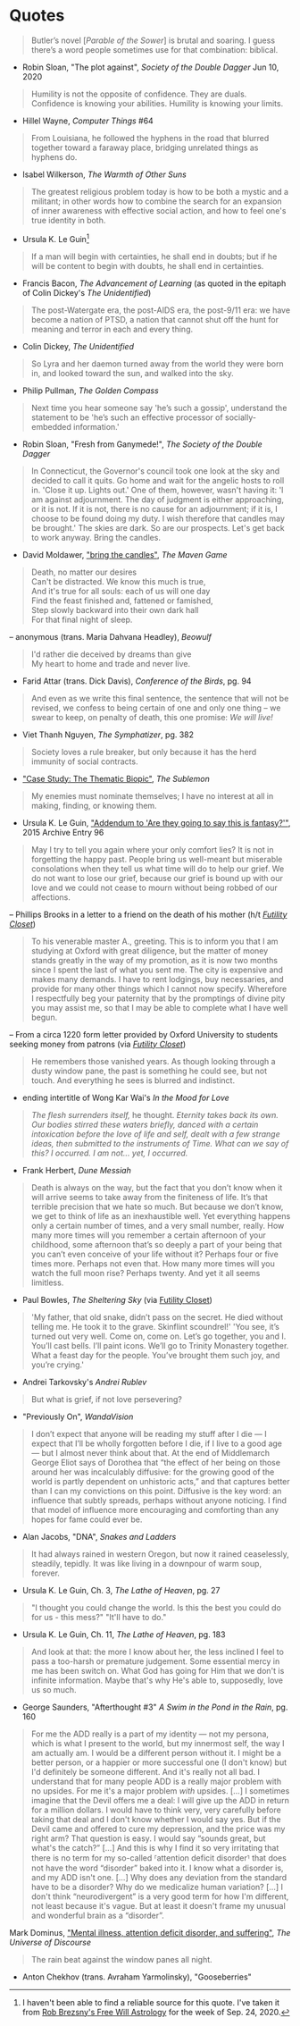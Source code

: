 # Quotes

> Butler’s novel [*Parable of the Sower*] is brutal and soaring. I guess there’s a word people sometimes use for that combination: biblical.

- Robin Sloan, "The plot against", *Society of the Double Dagger* Jun 10, 2020

> Humility is not the opposite of confidence. They are duals. Confidence is knowing your abilities. Humility is knowing your limits.

- Hillel Wayne, *Computer Things* \#64

> From Louisiana, he followed the hyphens in the road that blurred together toward a faraway place, bridging unrelated things as hyphens do.

- Isabel Wilkerson, *The Warmth of Other Suns*

> The greatest religious problem today is how to be both a mystic and a militant; in other words how to combine the search for an expansion of inner awareness with effective social action, and how to feel one's true identity in both.

- Ursula K. Le Guin[^1]

> If a man will begin with certainties, he shall end in doubts; but if he will be content to begin with doubts, he shall end in certainties.

- Francis Bacon, *The Advancement of Learning* (as quoted in the epitaph of Colin Dickey's *The Unidentified*)

> The post-Watergate era, the post-AIDS era, the post-9/11 era: we have become a nation of PTSD, a nation that cannot shut off the hunt for meaning and terror in each and every thing.

- Colin Dickey, *The Unidentified*

> So Lyra and her daemon turned away from the world they were born in, and looked toward the sun, and walked into the sky.

- Philip Pullman, *The Golden Compass*

> Next time you hear someone say 'he’s such a gossip', understand the statement to be 'he’s such an effective processor of socially-embedded information.'

- Robin Sloan, "Fresh from Ganymede!", *The Society of the Double Dagger*

> In Connecticut, the Governor's council took one look at the sky and decided to call it quits. Go home and wait for the angelic hosts to roll in. 'Close it up. Lights out.' One of them, however, wasn't having it: 'I am against adjournment. The day of judgment is either approaching, or it is not. If it is not, there is no cause for an adjournment; if it is, I choose to be found doing my duty. I wish therefore that candles may be brought.' The skies are dark. So are our prospects. Let's get back to work anyway. Bring the candles.

- David Moldawer, ["bring the candles"](https://mavengame.com/2020/10/bring-the-candles/), *The Maven Game*

> Death, no matter our desires\
Can't be distracted. We know this much is true,\
And it's true for all souls: each of us will one day\
Find the feast finished and, fattened or famished,\
Step slowly backward into their own dark hall\
For that final night of sleep.

– anonymous (trans. Maria Dahvana Headley), *Beowulf*

> I'd rather die deceived by dreams than give\
My heart to home and trade and never live.

- Farid Attar (trans. Dick Davis), *Conference of the Birds*, pg. 94

> And even as we write this final sentence, the sentence that will not be revised, we confess to being certain of one and only one thing – we swear to keep, on penalty of death, this one promise: *We will live!*

- Viet Thanh Nguyen, *The Symphatizer*, pg. 382

> Society loves a rule breaker, but only because it has the herd immunity of social contracts.

- ["Case Study: The Thematic Biopic"](https://thesublemon.tumblr.com/post/161711916117/case-study-the-thematic-biopic), *The Sublemon*

> My enemies must nominate themselves; I have no interest at all in making, finding, or knowing them.

- Ursula K. Le Guin, ["Addendum to 'Are they going to say this is fantasy?'"](https://www.ursulakleguin.com/blog/96-addendum-to-are-they-going-to-say-this-is-fantasy), 2015 Archive Entry 96

> May I try to tell you again where your only comfort lies? It is not in forgetting the happy past. People bring us well-meant but miserable consolations when they tell us what time will do to help our grief. We do not want to lose our grief, because our grief is bound up with our love and we could not cease to mourn without being robbed of our affections.

– Phillips Brooks in a letter to a friend on the death of his mother (h/t [*Futility Closet*](https://www.futilitycloset.com/2021/04/23/remembering/))

> To his venerable master A., greeting. This is to inform you that I am studying at Oxford with great diligence, but the matter of money stands greatly in the way of my promotion, as it is now two months since I spent the last of what you sent me. The city is expensive and makes many demands. I have to rent lodgings, buy necessaries, and provide for many other things which I cannot now specify. Wherefore I respectfully beg your paternity that by the promptings of divine pity you may assist me, so that I may be able to complete what I have well begun.

– From a circa 1220 form letter provided by Oxford University to students seeking money from patrons (via [*Futility Closet*]((https://www.futilitycloset.com/2021/01/15/student-debt/)))

> He remembers those vanished years. As though looking through a dusty window pane, the past is something he could see, but not touch. And everything he sees is blurred and indistinct.

- ending intertitle of Wong Kar Wai's *In the Mood for Love*

> *The flesh surrenders itself,* he thought. *Eternity takes back its own. Our bodies stirred these waters briefly, danced with a certain intoxication before the love of life and self, dealt with a few strange ideas, then submitted to the instruments of Time. What can we say of this? I occurred. I am not... yet, I occurred.*

- Frank Herbert, *Dune Messiah*

> Death is always on the way, but the fact that you don’t know when it will arrive seems to take away from the finiteness of life. It’s that terrible precision that we hate so much. But because we don’t know, we get to think of life as an inexhaustible well. Yet everything happens only a certain number of times, and a very small number, really. How many more times will you remember a certain afternoon of your childhood, some afternoon that’s so deeply a part of your being that you can’t even conceive of your life without it? Perhaps four or five times more. Perhaps not even that. How many more times will you watch the full moon rise? Perhaps twenty. And yet it all seems limitless.

- Paul Bowles, *The Sheltering Sky* (via [Futility Closet](https://www.futilitycloset.com/2022/04/20/countless/))

> 'My father, that old snake, didn’t pass on the secret. He died without telling me. He took it to the grave. Skinflint scoundrel!' 'You see, it’s turned out very well. Come on, come on. Let’s go together, you and I. You’ll cast bells. I’ll paint icons. We’ll go to Trinity Monastery together. What a feast day for the people. You’ve brought them such joy, and you’re crying.'

- Andrei Tarkovsky's *Andrei Rublev*

> But what is grief, if not love persevering?

- "Previously On", *WandaVision*

> I don’t expect that anyone will be reading my stuff after I die — I expect that I’ll be wholly forgotten before I die, if I live to a good age — but I almost never think about that. At the end of Middlemarch George Eliot says of Dorothea that “the effect of her being on those around her was incalculably diffusive: for the growing good of the world is partly dependent on unhistoric acts,” and that captures better than I can my convictions on this point. Diffusive is the key word: an influence that subtly spreads, perhaps without anyone noticing. I find that model of influence more encouraging and comforting than any hopes for fame could ever be.

- Alan Jacobs, "DNA", *Snakes and Ladders*

> It had always rained in western Oregon, but now it rained ceaselessly, steadily, tepidly. It was like living in a downpour of warm soup, forever.

- Ursula K. Le Guin, Ch. 3, *The Lathe of Heaven*, pg. 27

> "I thought you could change the world. Is this the best you could do for us - this mess?" "It'll have to do."

- Ursula K. Le Guin, Ch. 11, *The Lathe of Heaven*, pg. 183 

> And look at that: the more I know about her, the less inclined I feel to pass a too-harsh or premature judgement. Some essential mercy in me has been switch on. What God has going for Him that we don't is infinite information. Maybe that's why He's able to, supposedly, love us so much.

- George Saunders, "Afterthought #3" *A Swim in the Pond in the Rain*, pg. 160

> For me the ADD really is a part of my identity — not my persona, which is what I present to the world, but my innermost self, the way I am actually am. I would be a different person without it. I might be a better person, or a happier or more successful one (I don't know) but I'd definitely be someone different. And it's really not all bad. I understand that for many people ADD is a really major problem with no upsides. For me it's a major problem *with* upsides. \[...\] I sometimes imagine that the Devil offers me a deal: I will give up the ADD in return for a million dollars. I would have to think very, very carefully before taking that deal and I don't know whether I would say yes. But if the Devil came and offered to cure my depression, and the price was my right arm? That question is easy. I would say “sounds great, but what's the catch?” \[...\] And this is why I find it so very irritating that there is no term for my so-called ⸢attention deficit disorder⸣ that does not have the word “disorder” baked into it. I know what a disorder is, and my ADD isn't one. \[...\] Why does any deviation from the standard have to be a disorder? Why do we medicalize human variation? \[...\] I don't think “neurodivergent” is a very good term for how I'm different, not least because it's vague. But at least it doesn't frame my unusual and wonderful brain as a “disorder”.

Mark Dominus, ["Mental illness, attention deficit disorder, and suffering"](https://blog.plover.com/brain/add.html), *The Universe of Discourse*

> The rain beat against the window panes all night.

- Anton Chekhov (trans. Avraham Yarmolinsky), "Gooseberries"

[^1]: I haven't been able to find a reliable source for this quote. I've taken it from [Rob Brezsny's Free Will Astrology](https://freewillastrology.com/horoscopes/) for the week of Sep. 24, 2020.
